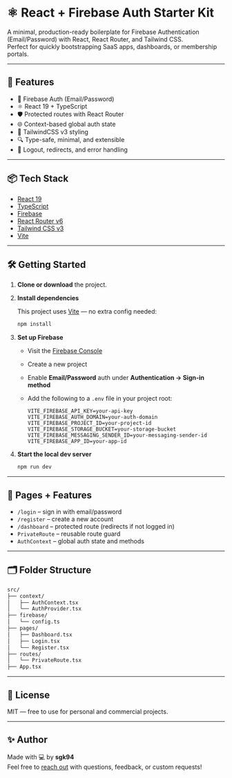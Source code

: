 # ⚛️ React + Firebase Auth Starter Kit

A minimal, production-ready boilerplate for Firebase Authentication (Email/Password) with React, React Router, and Tailwind CSS.  
Perfect for quickly bootstrapping SaaS apps, dashboards, or membership portals.

---

## 🚀 Features

- 🔐 Firebase Auth (Email/Password)
- ⚛️ React 19 + TypeScript
- 🛡 Protected routes with React Router
- 🌐 Context-based global auth state
- 🎨 TailwindCSS v3 styling
- 🔍 Type-safe, minimal, and extensible
- 🚪 Logout, redirects, and error handling

---

## 📦 Tech Stack

- [React 19](https://reactjs.org/)
- [TypeScript](https://www.typescriptlang.org/)
- [Firebase](https://firebase.google.com/)
- [React Router v6](https://reactrouter.com/)
- [Tailwind CSS v3](https://tailwindcss.com/)
- [Vite](https://vitejs.dev/)

---

## 🛠️ Getting Started

1. **Clone or download** the project.

2. **Install dependencies**

   This project uses [Vite](https://vitejs.dev/) — no extra config needed:

   ```bash
   npm install
   ```

3. **Set up Firebase**

   - Visit the [Firebase Console](https://console.firebase.google.com/)
   - Create a new project
   - Enable **Email/Password** auth under **Authentication → Sign-in method**
   - Add the following to a `.env` file in your project root:

     ```env
     VITE_FIREBASE_API_KEY=your-api-key
     VITE_FIREBASE_AUTH_DOMAIN=your-auth-domain
     VITE_FIREBASE_PROJECT_ID=your-project-id
     VITE_FIREBASE_STORAGE_BUCKET=your-storage-bucket
     VITE_FIREBASE_MESSAGING_SENDER_ID=your-messaging-sender-id
     VITE_FIREBASE_APP_ID=your-app-id
     ```

4. **Start the local dev server**

   ```bash
   npm run dev
   ```

---

## 📄 Pages + Features

- `/login` – sign in with email/password
- `/register` – create a new account
- `/dashboard` – protected route (redirects if not logged in)
- `PrivateRoute` – reusable route guard
- `AuthContext` – global auth state and methods

---

## 🗂 Folder Structure

```txt
src/
├── context/
│   ├── AuthContext.tsx
│   └── AuthProvider.tsx
├── firebase/
│   └── config.ts
├── pages/
│   ├── Dashboard.tsx
│   ├── Login.tsx
│   └── Register.tsx
├── routes/
│   └── PrivateRoute.tsx
├── App.tsx
```

---

## 📜 License

MIT — free to use for personal and commercial projects.

---

## ✨ Author

Made with 💻 by **sgk94**  
Feel free to [reach out](mailto:kimsha004@gmail.com) with questions, feedback, or custom requests!
